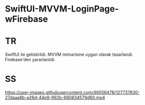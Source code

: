 # SwiftUI-MVVM-LoginPage-wFirebase

# TR
SwiftUI ile gelistirildi. MVVM mimarisine uygun olarak tasarlandi. Firebase'den yararlanildi.

# SS

https://user-images.githubusercontent.com/46056478/127737830-27daaa8b-a26d-44e9-992b-680834579d60.mp4

